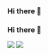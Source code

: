### Hi there 👋

<!--
**OguzhanDUYAR/OguzhanDUYAR** is a ✨ _special_ ✨ repository because its `README.md` (this file) appears on your GitHub profile.

Here are some ideas to get you started:

- 🔭 I’m currently working on ...
- 🌱 I’m currently learning ...
- 👯 I’m looking to collaborate on ...
- 🤔 I’m looking for help with ...
- 💬 Ask me about ...
- 📫 How to reach me: ...
- 😄 Pronouns: ...
- ⚡ Fun fact: ...
-->
### Hi there 👋

![](https://github-readme-stats.vercel.app/api?username=OguzhanDUYAR&show_icons=true&count_private=true&theme=darcula)
![](https://github-readme-stats.vercel.app/api/top-langs/?username=OguzhanDUYAR&langs_count=8&layout=compact&hide=css,makefile&theme=darcula&card_width=400)
